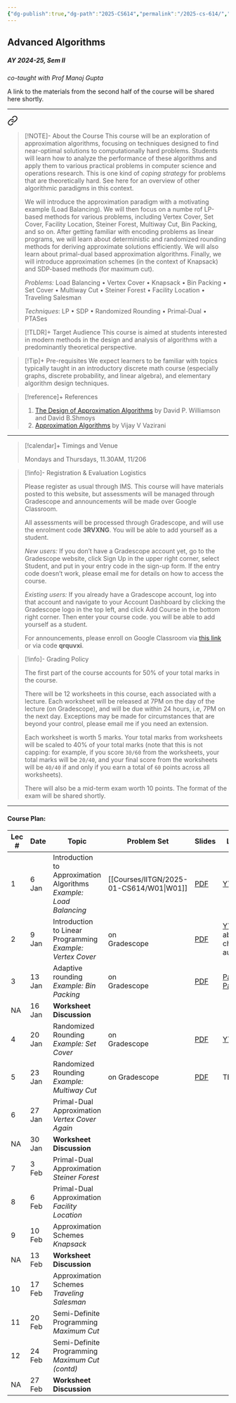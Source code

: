 ```yaml
---
{"dg-publish":true,"dg-path":"2025-CS614","permalink":"/2025-cs-614/","hide":true}
---
```


## Advanced Algorithms
##### AY 2024-25, Sem II
_co-taught with Prof Manoj Gupta_

A link to the materials from the second half of the course will be shared here shortly.

---


<div class="transclusion internal-embed is-loaded"><a class="markdown-embed-link" href="/descriptions/cs-614-v-a/" aria-label="Open link"><svg xmlns="http://www.w3.org/2000/svg" width="24" height="24" viewBox="0 0 24 24" fill="none" stroke="currentColor" stroke-width="2" stroke-linecap="round" stroke-linejoin="round" class="svg-icon lucide-link"><path d="M10 13a5 5 0 0 0 7.54.54l3-3a5 5 0 0 0-7.07-7.07l-1.72 1.71"></path><path d="M14 11a5 5 0 0 0-7.54-.54l-3 3a5 5 0 0 0 7.07 7.07l1.71-1.71"></path></svg></a><div class="markdown-embed">





> [!NOTE]- About the Course
> This course will be an exploration of approximation algorithms, focusing on techniques designed to find near-optimal solutions to computationally hard problems. Students will learn how to analyze the performance of these algorithms and apply them to various practical problems in computer science and operations research. This is one kind of _coping strategy_ for problems that are theoretically hard. See here for an overview of other algorithmic paradigms in this context.
> 
> We will introduce the approximation paradigm with a motivating example (Load Balancing). We will then focus on a numbe rof LP-based methods for various problems, including Vertex Cover, Set Cover, Facility Location, Steiner Forest, Multiway Cut, Bin Packing, and so on. After getting familiar with encoding problems as linear programs, we will learn about deterministic and randomized rounding methods for deriving approximate solutions efficiently. We will also learn about primal-dual based approximation algorithms. Finally, we will introduce approximation schemes (in the context of Knapsack) and SDP-based methods (for maximum cut).
> 
> _Problems:_ Load Balancing • Vertex Cover • Knapsack • Bin Packing • Set Cover • Multiway Cut • Steiner Forest • Facility Location • Traveling Salesman 
> 
> _Techniques_: LP • SDP • Randomized Rounding • Primal-Dual • PTASes

> [!TLDR]+ Target Audience
> This course is aimed at students interested in modern methods in the design and analysis of algorithms with a predominantly theoretical perspective. 

> [!Tip]+ Pre-requisites
> We expect learners to be familiar with topics typically taught in an introductory discrete math course (especially graphs, discrete probability, and linear algebra), and elementary algorithm design techniques.

> [!reference]+ References
> 
> 1. [The Design of Approximation Algorithms](https://www.designofapproxalgs.com/book.pdf) by David P. Williamson and David B.Shmoys
> 2. [Approximation Algorithms](https://athena.nitc.ac.in/~kmurali/Courses/CombAlg2014/vazirani.pdf) by Vijay V Vazirani

---



</div></div>


> [!calendar]+ Timings and Venue
> 
> Mondays and Thursdays, 11.30AM, 11/206

> [!info]- Registration & Evaluation Logistics
> 
> Please register as usual through IMS. This course will have materials posted to this website, but assessments will be managed through Gradescope and announcements will be made over Google Classroom.
> 
> All assessments will be processed through Gradescope, and will use the enrolment code **3RVXNG**. You will be able to add yourself as a student.
> 
> _New users:_ If you don’t have a Gradescope account yet, go to the Gradescope website, click Sign Up in the upper right corner, select Student, and put in your entry code in the sign-up form. If the entry code doesn’t work, please email me for details on how to access the course.
> 
> _Existing users:_ If you already have a Gradescope account, log into that account and navigate to your Account Dashboard by clicking the Gradescope logo in the top left, and click Add Course in the bottom right corner. Then enter your course code. you will be able to add yourself as a student.
> 
> For announcements, please enroll on Google Classroom via [this link](https://classroom.google.com/c/NzQzMzk3MTE4Njc3?cjc=qrquvxi) or via code **qrquvxi**. 

> [!info]- Grading Policy
> 
> The first part of the course accounts for 50% of your total marks in the course. 
> 
> There will be 12 worksheets in this course, each associated with a lecture. Each worksheet will be released at 7PM on the day of the lecture (on Gradescope), and will be due within 24 hours, i.e, 7PM on the next day. Exceptions may be made for circumstances that are beyond your control, please email me if you need an extension.
> 
> Each worksheet is worth 5 marks. Your total marks from worksheets will be scaled to 40% of your total marks (note that this is not capping: for example, if you score `30/60` from the worksheets, your total marks will be `20/40`, and your final score from the worksheets will be `40/40` if and only if you earn a total of `60` points across all worksheets).
> 
> There will also be a mid-term exam worth 10 points. The format of the exam will be shared shortly.

---
#### Course Plan: 

| Lec # | Date   | Topic                                                                 | Problem Set      | Slides                                                                                                                     | Lecture                                                                                          | Notes |
| ----- | ------ | --------------------------------------------------------------------- | ---------------- | -------------------------------------------------------------------------------------------------------------------------- | ------------------------------------------------------------------------------------------------ | ----- |
| 1     | 6 Jan  | Introduction to Approximation Algorithms<br>_Example: Load Balancing_ | [[Courses/IITGN/2025-01-CS614/W01\|W01]]          | [PDF](https://www.dropbox.com/scl/fi/e0whsgsw6rfiwkrc47q63/slides-load-balancing.pdf?rlkey=sz0p3henbxxdo7mjv1opojfd2&dl=0) | [YT](https://youtube.com/live/t0NNDCL6HFw)                                                       | TBA   |
| 2     | 9 Jan  | Introduction to Linear Programming<br>_Example: Vertex Cover_         | on<br>Gradescope | [PDF](https://www.dropbox.com/s/tnes3v2319sdc65/slides-lp-intro-vertex-cover.pdf?dl=0)                                     | [YT](https://www.youtube.com/live/E9eILR944no)^[Sorry about choppy audio!]                       | TBA   |
| 3     | 13 Jan | Adaptive rounding <br>_Example: Bin Packing_                          | on<br>Gradescope | [PDF](https://www.dropbox.com/s/luaig62u5v95u35/slides-bin-packing.pdf?dl=0)                                               | [Part 1](https://youtube.com/live/eYmvsNsOY7Q)<br>[Part 2](https://youtube.com/live/iNsC49vkLWI) | TBA   |
| NA    | 16 Jan | **Worksheet Discussion**                                              |                  |                                                                                                                            |                                                                                                  |       |
| 4     | 20 Jan | Randomized Rounding<br>_Example: Set Cover_                           | on<br>Gradescope | [PDF](https://www.dropbox.com/scl/fi/wgan6f2f9w2bztr5mpz3e/slides-set-cover.pdf?rlkey=wdush8lpgd7srww08381keiot&dl=0)      | [YT](https://youtube.com/live/SUNxfFF7Yi0`)                                                      | TBA   |
| 5     | 23 Jan | Randomized Rounding<br>_Example: Multiway Cut_                        | on Gradescope    | [PDF](https://www.dropbox.com/s/e3b6w689ibzjniq/slides-multiway-cut.pdf?dl=0)                                              | TBA                                                                                              | TBA   |
| 6     | 27 Jan | Primal-Dual Approximation<br>_Vertex Cover Again_                     |                  |                                                                                                                            |                                                                                                  |       |
| NA    | 30 Jan | **Worksheet Discussion**                                              |                  |                                                                                                                            |                                                                                                  |       |
| 7     | 3 Feb  | Primal-Dual Approximation<br>_Steiner Forest_                         |                  |                                                                                                                            |                                                                                                  |       |
| 8     | 6 Feb  | Primal-Dual Approximation<br>_Facility Location_                      |                  |                                                                                                                            |                                                                                                  |       |
| 9     | 10 Feb | Approximation Schemes<br>_Knapsack_                                   |                  |                                                                                                                            |                                                                                                  |       |
| NA    | 13 Feb | **Worksheet Discussion**                                              |                  |                                                                                                                            |                                                                                                  |       |
| 10    | 17 Feb | Approximation Schemes<br>_Traveling Salesman_                         |                  |                                                                                                                            |                                                                                                  |       |
| 11    | 20 Feb | Semi-Definite Programming<br>_Maximum Cut_                            |                  |                                                                                                                            |                                                                                                  |       |
| 12    | 24 Feb | Semi-Definite Programming<br>_Maximum Cut (contd)_                    |                  |                                                                                                                            |                                                                                                  |       |
| NA    | 27 Feb | **Worksheet Discussion**                                              |                  |                                                                                                                            |                                                                                                  |       |
